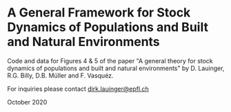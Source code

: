 # A General Framework for Stock Dynamics of Populations and Built and Natural Environments
Code and data for Figures 4 & 5 of the paper "A general theory for stock dynamics of populations and built and natural environments" by D. Lauinger, R.G. Billy, D.B. Müller and F. Vasquéz.

For inquiries please contact dirk.lauinger@epfl.ch

October 2020
